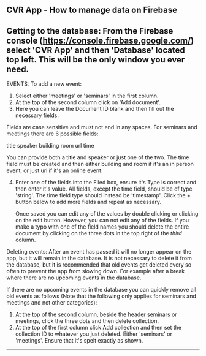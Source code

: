 CVR App - How to manage data on Firebase
----------------------------------------------------------------------------

Getting to the database:
From the Firebase console (https://console.firebase.google.com/) select 'CVR
App' and then 'Database' located top left. This will be the only window you
ever need.
----------------------------------------------------------------------------

EVENTS:
To add a new event: 
1. Select either 'meetings' or 'seminars' in the first column. 
2. At the top of the second column click on 'Add document'.
3. Here you can leave the Document ID blank and then fill out the necessary
   fields.  

Fields are case sensitive and must not end in any spaces. For seminars and 
meetings there are 6 possible fields:

title
speaker
building
room
url
time

You can provide both a title and speaker or just one of the two. The time 
field must be created and then either building and room if it's an in person
event, or just url if it's an online event. 

4. Enter one of the fields into the Filed box, ensure it's Type is correct
   and then enter it's value. All fields, except the time field, should 
   be of type 'string'. The time field type should instead be 'timestamp'.
   Click the + button below to add more fields and repeat as necessary.

   Once saved you can edit any of the values by double clicking or clicking
   on the edit button. However, you can not edit any of the fields. If you
   make a typo with one of the field names you should delete the entire
   document by clicking on the three dots in the top right of the *third*
   column. 

Deleting events:
After an event has passed it will no longer appear on the app, but it will
remain in the database. It is not necessary to delete it from the database,
but it is recommended that old events get deleted every so often to prevent
the app from slowing down. For example after a break where there are no
upcoming events in the database.

If there are no upcoming events in the database you can quickly remove all
old events as follows (Note that the following only applies for seminars and
meetings and not other categories):
1. At the top of the second column, beside the header seminars or meetings,
   click the three dots and then delete collection. 
2. At the top of the first column click Add collection and then set the
   collection ID to whatever you just deleted. Either 'seminars' or 
   'meetings'. Ensure that it's spelt exactly as shown.
----------------------------------------------------------------------------
